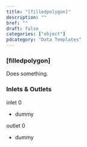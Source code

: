```yaml
---
title: "[filledpolygon]"
description: ""
bref: ""
draft: false
categories: ["object"]
pdcategory: "Data Templates"
---
```


### [filledpolygon]

Does something.

### Inlets & Outlets

inlet 0

 - dummy

outlet 0

 - dummy
 
